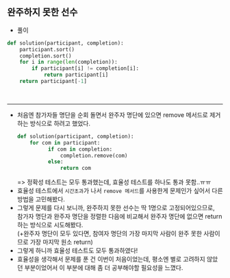 ## 완주하지 못한 선수   
- 풀이   

```python  
def solution(participant, completion):
    participant.sort()
    completion.sort()
    for i in range(len(completion)):
        if participant[i] != completion[i]:
            return participant[i]
    return participant[-1]
```    
</br>   <hr>   

- 처음엔 참가자들 명단을 순회 돌면서 완주자 명단에 있으면 remove 메서드로 제거하는 방식으로 하려고 했었다.   
  ```python   
  def solution(participant, completion):
      for com in participant:
            if com in completion:
                completion.remove(com)
            else:
                return com
  ```     
  => 정확성 테스트는 모두 통과했는데, 효율성 테스트를 하나도 통과 못함..ㅠㅠ
- 효율성 테스트에서 `시간초과`가 나서 `remove 메서드`를 사용한게 문제인가 싶어서 다른 방법을 고민해봤다.  
- 그렇게 문제를 다시 보니까, 완주하지 못한 선수는 딱 1명으로 고정되어있으므로,       
  참가자 명단과 완주자 명단을 정렬한 다음에 비교해서 완주자 명단에 없으면 return 하는 방식으로 시도해봤다.     
  (+완주자 명단이 모두 있다면, 참여자 명단의 가장 마지막 사람이 완주 못한 사람이므로 가장 마지막 원소 return)      
- 그렇게 하니까 효율성 테스트도 모두 통과하였다!    
- 효율성을 생각해서 문제를 푼 건 이번이 처음이었는데, 평소엔 별로 고려하지 않았던 부분이었어서 이 부분에 대해 좀 더 공부해야할 필요성을 느꼈다.    

